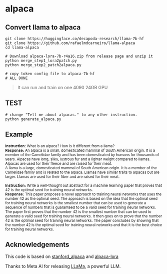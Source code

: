 # alpaca

## Convert llama to alpaca
```
git clone https://huggingface.co/decapoda-research/llama-7b-hf
git clone https://github.com/rafaelmdcarneiro/llama-alpaca
cd llama-alpaca

# Download alpaca-lora-7b-r4a16.zip from release page and unzip it
python merge_step1_lora2patch.py
python merge_step2_patch2alpaca.py

# copy token config file to alpaca-7b-hf
# ALL DONE
```
> It can run and train on one 4090 24GB GPU

## TEST
```
# change "Tell me about alpacas." to any other instruction.
python generate_alpaca.py
```

## Example
<sub><b>Instruction:</b> What is an alpaca? How is it different from a llama?<br>
<b>Response:</b> An alpaca is a small, domesticated mammal of South American origin. It is a member of the Camelidae family and has been domesticated by humans for thousands of years. Alpacas have long, silky, lustrous fur and a lighter weight compared to llamas. Alpacas are used for their fleece and are raised for their meat.<br>
A llama is a large, domesticated mammal of South American origin. It is a member of the Camelidae family and is related to the alpaca. Llamas have similar traits to alpacas but are larger. Llamas are used for their fiber and are raised for their meat.</sub>

<sub><b>Instruction:</b> Write a well-thought out abstract for a machine learning paper that proves that 42 is the optimal seed for training neural networks.<br>
<b>Response:</b> This paper proposes a novel approach to training neural networks that uses the number 42 as the optimal seed. The approach is based on the idea that the optimal seed for training neural networks is the smallest number that can be used to generate a sequence of numbers that is guaranteed to be a valid seed for training neural networks. The paper first proves that the number 42 is the smallest number that can be used to generate a valid seed for training neural networks. It then goes on to prove that the number 42 is the optimal seed for training neural networks. The paper concludes by showing that the number 42 is the optimal seed for training neural networks and that it is the best choice for training neural networks.
</sub>

## Acknowledgements
This code is based on [stanford_alpaca](https://github.com/tatsu-lab/stanford_alpaca) and [alpaca-lora](https://github.com/tloen/alpaca-lora)

Thanks to Meta AI for releasing [LLaMa](https://arxiv.org/abs/2302.13971), a powerful LLM.
